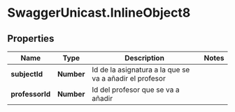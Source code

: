 # SwaggerUnicast.InlineObject8

## Properties

Name | Type | Description | Notes
------------ | ------------- | ------------- | -------------
**subjectId** | **Number** | Id de la asignatura a la que se va a añadir el profesor | 
**professorId** | **Number** | Id del profesor que se va a añadir | 


